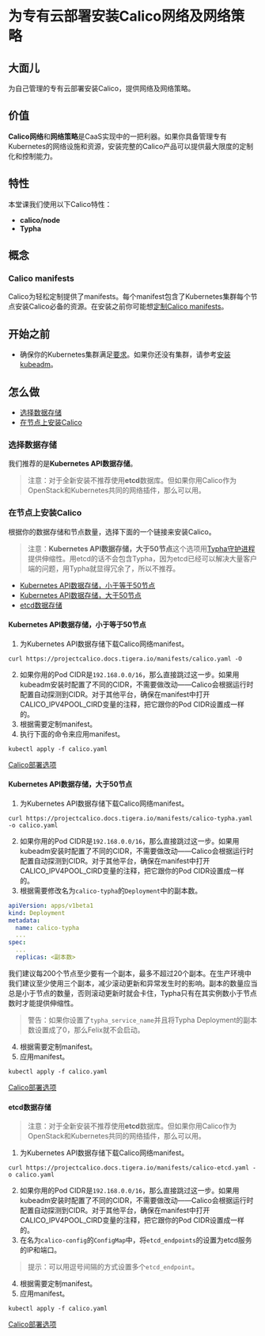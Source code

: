 # 为专有云部署安装Calico网络及网络策略

## 大面儿

为自己管理的专有云部署安装Calico，提供网络及网络策略。

## 价值

**Calico网络**和**网络策略**是CaaS实现中的一把利器。如果你具备管理专有Kubernetes的网络设施和资源，安装完整的Calico产品可以提供最大限度的定制化和控制能力。

## 特性

本堂课我们使用以下Calico特性：

- **calico/node**
- **Typha**

## 概念

### **Calico manifests**

Calico为轻松定制提供了manifests。每个manifest包含了Kubernetes集群每个节点安装Calico必备的资源。在安装之前你可能想[定制Calico manifests](02%E8%87%AA%E5%AE%9A%E4%B9%89manifests.md)。

## 开始之前

- 确保你的Kubernetes集群满足[要求](../14%E7%B3%BB%E7%BB%9F%E8%A6%81%E6%B1%82.md)。如果你还没有集群，请参考[安装kubeadm](https://kubernetes.io/docs/setup/production-environment/tools/kubeadm/install-kubeadm/)。

## 怎么做

- [选择数据存储](#选择数据存储)
- [在节点上安装Calico](#在节点上安装Calico)

### **选择数据存储**

我们推荐的是**Kubernetes API数据存储**。

> 注意：对于全新安装不推荐使用**etcd**数据库。但如果你用Calico作为OpenStack和Kubernetes共同的网络插件，那么可以用。

### **在节点上安装Calico**

根据你的数据存储和节点数量，选择下面的一个链接来安装Calico。

> 注意：**Kubernetes API数据存储，大于50节点**这个选项用[Typha守护进程](../../../06%E5%8F%82%E8%80%83/08Typha/00Typha.md)提供伸缩性。用etcd的话不会包含Typha，因为etcd已经可以解决大量客户端的问题，用Typha就显得冗余了，所以不推荐。

- [Kubernetes API数据存储，小于等于50节点](#Kubernetes%20API数据存储，小于等于50节点)
- [Kubernetes API数据存储，大于50节点](#Kubernetes%20API数据存储，大于50节点)
- [etcd数据存储](#etcd数据存储)

#### **Kubernetes API数据存储，小于等于50节点**

1. 为Kubernetes API数据存储下载Calico网络manifest。
```shell
curl https://projectcalico.docs.tigera.io/manifests/calico.yaml -O
```
2. 如果你用的Pod CIDR是`192.168.0.0/16`，那么直接跳过这一步。如果用kubeadm安装时配置了不同的CIDR，不需要做改动——Calico会根据运行时配置自动探测到CIDR。对于其他平台，确保在manifest中打开CALICO_IPV4POOL_CIRD变量的注释，把它跟你的Pod CIDR设置成一样的。
3. 根据需要定制manifest。
4. 执行下面的命令来应用manifest。
```shell
kubectl apply -f calico.yaml
```

[Calico部署选项](/Calico%E9%83%A8%E7%BD%B2%E9%80%89%E9%A1%B9.md)

#### **Kubernetes API数据存储，大于50节点**

1. 为Kubernetes API数据存储下载Calico网络manifest。
```shell
curl https://projectcalico.docs.tigera.io/manifests/calico-typha.yaml -o calico.yaml
```
2. 如果你用的Pod CIDR是`192.168.0.0/16`，那么直接跳过这一步。如果用kubeadm安装时配置了不同的CIDR，不需要做改动——Calico会根据运行时配置自动探测到CIDR。对于其他平台，确保在manifest中打开CALICO_IPV4POOL_CIRD变量的注释，把它跟你的Pod CIDR设置成一样的。
3. 根据需要修改名为`calico-typha`的`Deployment`中的副本数。
```yaml
apiVersion: apps/v1beta1
kind: Deployment
metadata:
  name: calico-typha
  ...
spec:
  ...
  replicas: <副本数>
```
我们建议每200个节点至少要有一个副本，最多不超过20个副本。在生产环境中我们建议至少使用三个副本，减少滚动更新和异常发生时的影响。副本的数量应当总是小于节点的数量，否则滚动更新时就会卡住，Typha只有在其实例数小于节点数时才能提供伸缩性。
> 警告：如果你设置了`typha_service_name`并且将Typha Deployment的副本数设置成了0，那么Felix就不会启动。
4. 根据需要定制manifest。
5. 应用manifest。
```shell
kubectl apply -f calico.yaml
```

[Calico部署选项](/Calico%E9%83%A8%E7%BD%B2%E9%80%89%E9%A1%B9.md)

#### **etcd数据存储**

> 注意：对于全新安装不推荐使用**etcd**数据库。但如果你用Calico作为OpenStack和Kubernetes共同的网络插件，那么可以用。

1. 为Kubernetes API数据存储下载Calico网络manifest。
```shell
curl https://projectcalico.docs.tigera.io/manifests/calico-etcd.yaml -o calico.yaml
```
2. 如果你用的Pod CIDR是`192.168.0.0/16`，那么直接跳过这一步。如果用kubeadm安装时配置了不同的CIDR，不需要做改动——Calico会根据运行时配置自动探测到CIDR。对于其他平台，确保在manifest中打开CALICO_IPV4POOL_CIRD变量的注释，把它跟你的Pod CIDR设置成一样的。
3. 在名为`calico-config`的`ConfigMap`中，将`etcd_endpoints`的设置为etcd服务的IP和端口。
> 提示：可以用逗号间隔的方式设置多个`etcd_endpoint`。
4. 根据需要定制manifest。
5. 应用manifest。
```shell
kubectl apply -f calico.yaml
```

[Calico部署选项](/Calico%E9%83%A8%E7%BD%B2%E9%80%89%E9%A1%B9.md)
